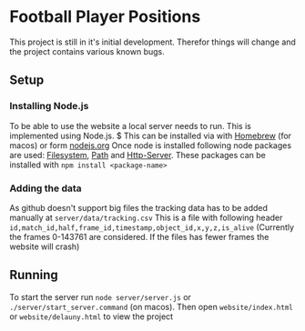 # Football Player Positions

This project is still in it's initial development. Therefor things will change and the project contains various known bugs.

## Setup

### Installing Node.js
To be able to use the website a local server needs to run. This is implemented using Node.js. $
This can be installed via with [Homebrew](https://nodejs.org/en/download) (for macos) or form [nodejs.org]([url](https://nodejs.org/en/download))
Once node is installed following node packages are used: [Filesystem](https://www.npmjs.com/package/file-system), [Path](https://www.npmjs.com/package/path) and [Http-Server](https://www.npmjs.com/package/http-server).
These packages can be installed with `npm install <package-name>`

### Adding the data
As github doesn't support big files the tracking data has to be added manually at `server/data/tracking.csv`
This is a file with following header `id,match_id,half,frame_id,timestamp,object_id,x,y,z,is_alive`
(Currently the frames 0-143761 are considered. If the files has fewer frames the website will crash)

## Running

To start the server run `node server/server.js` or `./server/start_server.command` (on macos).
Then open `website/index.html` or `website/delauny.html` to view the project
